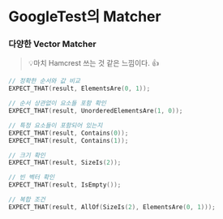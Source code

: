 # GoogleTest의 Matcher

### 다양한 Vector Matcher

> 💡마치 Hamcrest 쓰는 것 같은 느낌이다. 👍

```cpp
// 정확한 순서와 값 비교
EXPECT_THAT(result, ElementsAre(0, 1));

// 순서 상관없이 요소들 포함 확인  
EXPECT_THAT(result, UnorderedElementsAre(1, 0));

// 특정 요소들이 포함되어 있는지
EXPECT_THAT(result, Contains(0));
EXPECT_THAT(result, Contains(1));

// 크기 확인
EXPECT_THAT(result, SizeIs(2));

// 빈 벡터 확인
EXPECT_THAT(result, IsEmpty());

// 복합 조건
EXPECT_THAT(result, AllOf(SizeIs(2), ElementsAre(0, 1)));
```

